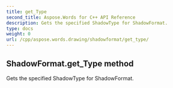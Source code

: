 ```yaml
---
title: get_Type
second_title: Aspose.Words for C++ API Reference
description: Gets the specified ShadowType for ShadowFormat. 
type: docs
weight: 0
url: /cpp/aspose.words.drawing/shadowformat/get_type/
---
```

## ShadowFormat.get_Type method


Gets the specified ShadowType for ShadowFormat. 

